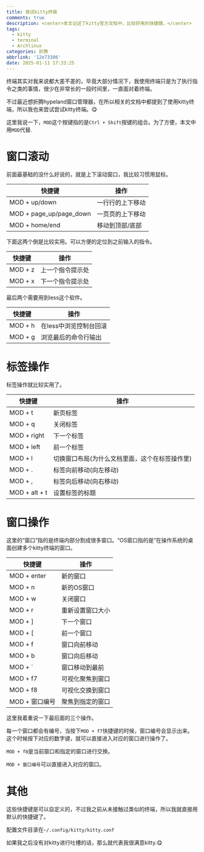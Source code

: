 ```yaml
---
title: 尝试kitty终端
comments: true
description: <center>本文记述了kitty官方文档中，比较好用的快捷键。</center>
tags:
  - kitty
  - terminal
  - Archlinux
categories: 折腾
abbrlink: '12e73306'
date: 2025-01-11 17:33:25
---
```


终端其实对我来说都大差不差的，毕竟大部分情况下，我使用终端只是为了执行指令之类的事情，很少在非常长的一段时间里，一直面对着终端。

不过最近想折腾hypeland窗口管理器，在所以相关的文档中都提到了使用kitty终端，所以我也来尝试尝试kitty终端。😋

这里我说一下，```MOD```这个按键指的是```Ctrl + Shift```按键的组合。为了方便，本文中用```MOD```代替.

# 窗口滚动

前面最基础的没什么好说的，就是上下滚动窗口，我比较习惯用鼠标。

| 快捷键                  | 操作             |
| ----------------------- | ---------------- |
| MOD + up/down           | 一行行的上下移动 |
| MOD + page_up/page_down | 一页页的上下移动 |
| MOD + home/end          | 移动到顶部/底部  |

下面这两个倒是比较实用。可以方便的定位到之前输入的指令。

| 快捷键  | 操作             |
| ------- | ---------------- |
| MOD + z | 上一个指令提示处 |
| MOD + x | 下一个指令提示处 |

最后两个需要用到less这个软件。

| 快捷键  | 操作                   |
| ------- | ---------------------- |
| MOD + h | 在less中浏览控制台回滚 |
| MOD + g | 浏览最后的命令行输出   |

# 标签操作

标签操作就比较实用了。

| 快捷键        | 操作                                           |
| ------------- | ---------------------------------------------- |
| MOD + t       | 新页标签                                       |
| MOD + q       | 关闭标签                                       |
| MOD + right   | 下一个标签                                     |
| MOD + left    | 前一个标签                                     |
| MOD + l       | 切换窗口布局(为什么文档里面，这个在标签操作里) |
| MOD + .       | 标签向前移动(向左移动)                         |
| MOD + ,       | 标签向后移动(向右移动)                         |
| MOD + alt + t | 设置标签的标题                                 |


# 窗口操作

这里的“窗口”指的是终端内部分割成很多窗口。“OS窗口指的是”在操作系统的桌面创建多个kitty终端的窗口。

| 快捷键         | 操作             |
| -------------- | ---------------- |
| MOD + enter    | 新的窗口         |
| MOD + n        | 新的OS窗口       |
| MOD + w        | 关闭窗口         |
| MOD + r        | 重新设置窗口大小 |
| MOD + ]        | 下一个窗口       |
| MOD + [        | 前一个窗口       |
| MOD + f        | 窗口向前移动     |
| MOD + b        | 窗口向后移动     |
| MOD + `        | 窗口移动到最前   |
| MOD + f7       | 可视化聚焦到窗口 |
| MOD + f8       | 可视化交换到窗口 |
| MOD + 窗口编号 | 聚焦到指定的窗口 |

这里我着重说一下最后面的三个操作。

每一个窗口都会有编号，当按下```MOD + f7```快捷键的时候，窗口编号会显示出来。这个时候按下对应的数字键，就可以直接进入对应的窗口进行操作了。

```MOD + f8```是当前窗口和指定的窗口进行交换。

```MOD + 窗口编号```可以直接进入对应的窗口。


# 其他

这些快捷键是可以自定义的，不过我之前从未接触过类似的终端，所以我就直接用默认的快捷键了。

配置文件目录在```~/.config/kitty/kitty.conf```

如果我之后没有对kitty进行吐槽的话，那么就代表我很满意kitty.😋

